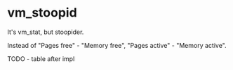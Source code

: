 # vm_stoopid

It's vm_stat, but stoopider. 

Instead of "Pages free" - "Memory free", "Pages active" - "Memory active".

TODO - table after impl
